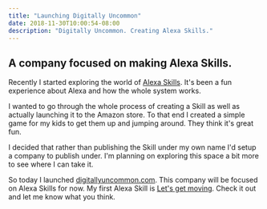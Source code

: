 ```yaml
---
title: "Launching Digitally Uncommon"
date: 2018-11-30T10:00:54-08:00
description: "Digitally Uncommon. Creating Alexa Skills."
---
```


## A company focused on making Alexa Skills.

 Recently I started exploring the world of <a href="https://developer.amazon.com/alexa-skills-kit" target="_blank">Alexa Skills</a>. It's been a fun experience  about Alexa and how the whole system works.

I wanted to go through the whole process of creating a Skill as well as actually launching it to the Amazon store. To that end I created a simple game for my kids to get them up and jumping around. They think it's great fun.

I decided that rather than publishing the Skill under my own name I'd setup a company to publish under. I'm planning on exploring this space a bit more to see where I can take it.

So today I launched <a href="https://digitallyuncommon.com/" target="_blank">digitallyuncommon.com</a>. This company will be focused on Alexa Skills for now. My first Alexa Skill is <a href="https://www.amazon.com/Digitally-Uncommon-Lets-get-moving/dp/B07KYCYPNM" target="_blank">Let's get moving</a>. Check it out and let me know what you think.</p>